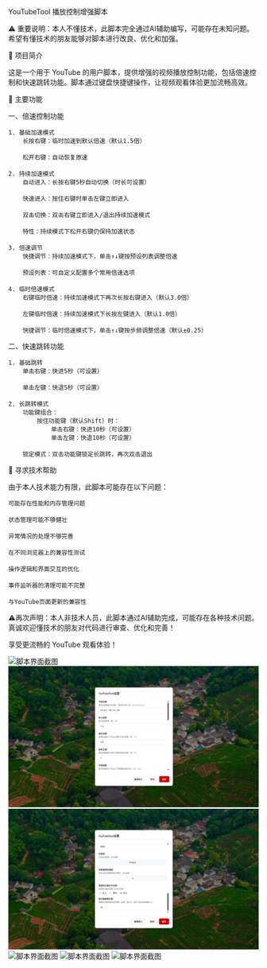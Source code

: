 YouTubeTool 播放控制增强脚本

⚠️ 重要说明：本人不懂技术，此脚本完全通过AI辅助编写，可能存在未知问题。希望有懂技术的朋友能够对脚本进行改良、优化和加强。

📖 项目简介

这是一个用于 YouTube 的用户脚本，提供增强的视频播放控制功能，包括倍速控制和快速跳转功能。脚本通过键盘快捷键操作，让视频观看体验更加流畅高效。

🚀 主要功能

一、倍速控制功能

	1. 基础加速模式
		长按右键：临时加速到默认倍速（默认1.5倍）

		松开右键：自动恢复原速

	2. 持续加速模式
		自动进入：长按右键5秒自动切换（时长可设置）

		快速进入：按住右键时单击左键立即进入

		双击切换：双击右键立即进入/退出持续加速模式

		特性：持续模式下松开右键仍保持加速状态

	3. 倍速调节
		快捷调节：持续加速模式下，单击↑↓键按预设列表调整倍速

		预设列表：可自定义配置多个常用倍速选项

	4. 临时倍速模式
		右键临时倍速：持续加速模式下再次长按右键进入（默认3.0倍）

		左键临时倍速：持续加速模式下长按左键进入（默认1.0倍）

		快捷调节：临时倍速模式下，单击↑↓键按步频调整倍速（默认±0.25）

二、快速跳转功能

	1. 基础跳转
		单击右键：快进5秒（可设置）

		单击左键：快退5秒（可设置）

	2. 长跳转模式
		功能键组合：
			按住功能键（默认Shift）时：
				单击右键：快进10秒（可设置）
				单击左键：快退10秒（可设置）

		锁定模式：双击功能键锁定长跳转，再次双击退出


🤝 寻求技术帮助

由于本人技术能力有限，此脚本可能存在以下问题：

	可能存在性能和内存管理问题

	状态管理可能不够健壮

	异常情况的处理不够完善

	在不同浏览器上的兼容性测试

	操作逻辑和界面交互的优化

	事件监听器的清理可能不完整

	与YouTube页面更新的兼容性

⚠️再次声明：本人非技术人员，此脚本通过AI辅助完成，可能存在各种技术问题。真诚欢迎懂技术的朋友对代码进行审查、优化和完善！


享受更流畅的 YouTube 观看体验！

![脚本界面截图](Images/1.png)
![脚本界面截图](Images/2.png)
![脚本界面截图](Images/3.png)
![脚本界面截图](Images/4.png)
![脚本界面截图](Images/5.png)
![脚本界面截图](Images/6.png)

